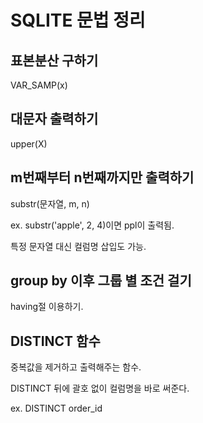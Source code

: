 # SQLITE 문법 정리

## 표본분산 구하기
VAR_SAMP(x)

## 대문자 출력하기
upper(X)

## m번째부터 n번째까지만 출력하기
substr(문자열, m, n)

ex. substr('apple', 2, 4)이면 ppl이 출력됨.

특정 문자열 대신 컬럼명 삽입도 가능.

## group by 이후 그룹 별 조건 걸기
having절 이용하기.

## DISTINCT 함수
중복값을 제거하고 출력해주는 함수. 

DISTINCT 뒤에 괄호 없이 컬럼명을 바로 써준다.

ex. DISTINCT order_id